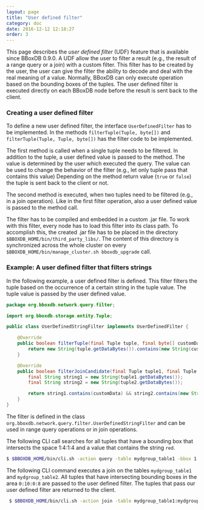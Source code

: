 ```yaml
---
layout: page
title: "User defined filter"
category: doc
date: 2016-12-12 12:18:27
order: 3
---
```


This page describes the _user defined filter_ (UDF) feature that is available since BBoxDB 0.9.0. A UDF allow the user to filter a result (e.g., the result of a range query or a join) with a custom filter. This filter has to be created by the user, the user can give the filter the ability to decode and deal with the real meaning of a value. Normally, BBoxDB can only execute operation based on the bounding boxes of the tuples. The user defined filter is executed directly on each BBoxDB node before the result is sent back to the client.

### Creating a user defined filter

To define a new user defined filter, the interface `UserDefinedFilter` has to be implemented. In the methods `filterTuple(Tuple, byte[])` and `filterTuple(Tuple, Tuple, byte[])` has the filter code to be implemented.

The first method is called when a single tuple needs to be filtered. In addition to the tuple, a user defined value is passed to the method. The value is determined by the user which executed the query. The value can be used to change the behavior of the filter (e.g., let only tuple pass that contains this value) Depending on the method return value (`true` or `false`) the tuple is sent back to the client or not.

The second method is executed, when two tuples need to be filtered (e.g., in a join operation). Like in the first filter operation, also a user defined value is passed to the method call.

The filter has to be compiled and embedded in a custom .jar file. To work with this filter, every node has to load this filter into its class path. To accomplish this, the created .jar file has to be placed in the directory `$BBOXDB_HOME/bin/third_party_libs/`. The content of this directory is synchronized across the whole cluster on every `$BBOXDB_HOME/bin/manage_cluster.sh bboxdb_upgrade` call.

### Example: A user defined filter that filters strings

In the following example, a user defined filter is defined. This filter filters the tuple based on the occurrence of a certain string in the tuple value. The tuple value is passed by the user defined value.

```java
package org.bboxdb.network.query.filter;

import org.bboxdb.storage.entity.Tuple;

public class UserDefinedStringFilter implements UserDefinedFilter {

    @Override
    public boolean filterTuple(final Tuple tuple, final byte[] customData) {
        return new String(tuple.getDataBytes()).contains(new String(customData));
    }

    @Override
    public boolean filterJoinCandidate(final Tuple tuple1, final Tuple tuple2, final byte[] customData) {
        final String string1 = new String(tuple1.getDataBytes());
        final String string2 = new String(tuple2.getDataBytes());

        return string1.contains(customData) && string2.contains(new String(customData));
    }
}
```

The filter is defined in the class `org.bboxdb.network.query.filter.UserDefinedStringFilter` and can be used in range query operations or in join operations. 

The following CLI call searches for all tuples that have a bounding box that intersects the space 1:4:1:4 and a value that contains the string `red`.

```bash
$ $BBOXDB_HOME/bin/cli.sh -action query -table mydgroup_table1 -bbox 1:4:1:4 -filter org.bboxdb.network.query.filter.UserDefinedStringFilter -filtervalue red
```

The following CLI command executes a join on the tables `mydgroup_table1` and `mydgroup_table2`. All tuples that have intersecting bounding boxes in the area `0:10:0:8` are passed to the user defined filter. The tuples that pass our user defined filter are returned to the client.

```bash
 $ $BBOXDB_HOME/bin/cli.sh -action join -table mydgroup_table1:mydgroup_table2 -bbox 0:10:0:8 -filter org.bboxdb.network.query.filter.UserDefinedStringFilter -filtervalue red
 ```
 